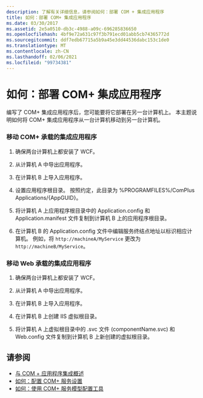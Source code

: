 ```yaml
---
description: 了解有关详细信息，请参阅如何：部署 COM + 集成应用程序
title: 如何：部署 COM+ 集成应用程序
ms.date: 03/30/2017
ms.assetid: 2e5a0510-db3c-4988-a09c-696285836650
ms.openlocfilehash: 4bf9e72a631c97f3b791ecd01abb5cb74365772d
ms.sourcegitcommit: ddf7edb67715a5b9a45e3dd44536dabc153c1de0
ms.translationtype: MT
ms.contentlocale: zh-CN
ms.lasthandoff: 02/06/2021
ms.locfileid: "99734381"
---
```

# <a name="how-to-deploy-a-com-integration-application"></a>如何：部署 COM+ 集成应用程序

编写了 COM+ 集成应用程序后，您可能要将它部署在另一台计算机上。 本主题说明如何将 COM+ 集成应用程序从一台计算机移动到另一台计算机。  
  
### <a name="moving-a-com-hosted-integration-app"></a>移动 COM+ 承载的集成应用程序  
  
1. 确保两台计算机上都安装了 WCF。  
  
2. 从计算机 A 中导出应用程序。  
  
3. 在计算机 B 上导入应用程序。  
  
4. 设置应用程序根目录。 按照约定，此目录为 %PROGRAMFILES%/ComPlus Applications/{AppGUID}。  
  
5. 将计算机 A 上应用程序根目录中的 Application.config 和 Application.manifest 文件复制到计算机 B 上的应用程序根目录。  
  
6. 在计算机 B 的 Application.config 文件中编辑服务终结点地址以标识相应计算机。 例如，将 `http://machineA/MyService` 更改为 `http://machineB/MyService`。  
  
### <a name="moving-a-web-hosted-integration-application"></a>移动 Web 承载的集成应用程序  
  
1. 确保两台计算机上都安装了 WCF。  
  
2. 从计算机 A 中导出应用程序。  
  
3. 在计算机 B 上导入应用程序。  
  
4. 在计算机 B 上创建 IIS 虚拟根目录。  
  
5. 将计算机 A 上虚拟根目录中的 .svc 文件 (componentName.svc) 和 Web.config 文件复制到计算机 B 上新创建的虚拟根目录。  
  
## <a name="see-also"></a>请参阅

- [与 COM + 应用程序集成概述](integrating-with-com-plus-applications-overview.md)
- [如何：配置 COM+ 服务设置](how-to-configure-com-service-settings.md)
- [如何：使用 COM+ 服务模型配置工具](how-to-use-the-com-service-model-configuration-tool.md)
